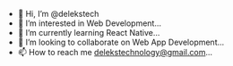 - 👋 Hi, I’m @delekstech
- 👀 I’m interested in Web Development...
- 🌱 I’m currently learning React Native...
- 💞️ I’m looking to collaborate on Web App Development...
- 📫 How to reach me delekstechnology@gmail.com...

<!---
delekstech/delekstech is a ✨ special ✨ repository because its `README.md` (this file) appears on your GitHub profile.
You can click the Preview link to take a look at your changes.
--->

